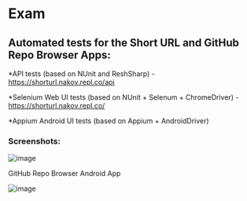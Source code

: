 # Exam 

## Automated tests for the Short URL  and GitHub Repo Browser Apps:

*API tests (based on NUnit and ReshSharp) - https://shorturl.nakov.repl.co/api

*Selenium Web UI tests (based on NUnit + Selenum + ChromeDriver) - https://shorturl.nakov.repl.co/

*Appium Android UI tests (based on Appium + AndroidDriver) 


### Screenshots:
![image](https://user-images.githubusercontent.com/98229450/179398666-a9b5949e-7d8b-4fde-9e6a-be813a37b864.png)

GitHub Repo Browser Android App

![image](https://user-images.githubusercontent.com/98229450/179399164-fcff4a2d-c0dd-409a-8976-b070b27396c7.png)




